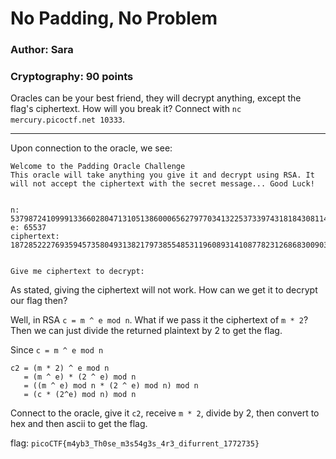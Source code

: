 # No Padding, No Problem
### Author: Sara
### Cryptography: 90 points

Oracles can be your best friend, they will decrypt anything, except the flag's ciphertext. How will you break it? Connect with `nc mercury.picoctf.net 10333`.

---

Upon connection to the oracle, we see:

```
Welcome to the Padding Oracle Challenge
This oracle will take anything you give it and decrypt using RSA. It will not accept the ciphertext with the secret message... Good Luck!


n: 53798724109991336602804713105138600065627977034132253733974318184308114914563723407682997519893953004109884348376676521948436423646028777740715078799858381062405576922517304543896986859218695905466630986406221089033743391477484273795748783200185286185624716089226917926054886428397954459446727627656377722049
e: 65537
ciphertext: 18728522276935945735804931382179738554853119608931410877823126868300903394695379636425237957213275389838734891061408432704624659011993329619150775769495313432348697571286604155985107736825974496537676440374753849241784899023498109311944345628830301127424809785048523085351745823292270527576035731956958594835


Give me ciphertext to decrypt: 
```

As stated, giving the ciphertext will not work. How can we get it to decrypt our flag then?

Well, in RSA `c = m ^ e mod n`. What if we pass it the ciphertext of `m * 2`? Then we can just divide the returned plaintext by 2 to get the flag.

Since `c = m ^ e mod n`

```
c2 = (m * 2) ^ e mod n
   = (m ^ e) * (2 ^ e) mod n
   = ((m ^ e) mod n * (2 ^ e) mod n) mod n
   = (c * (2^e) mod n) mod n
```

Connect to the oracle, give it `c2`, receive `m * 2`, divide by 2, then convert to hex and then ascii to get the flag.

flag: `picoCTF{m4yb3_Th0se_m3s54g3s_4r3_difurrent_1772735}`
